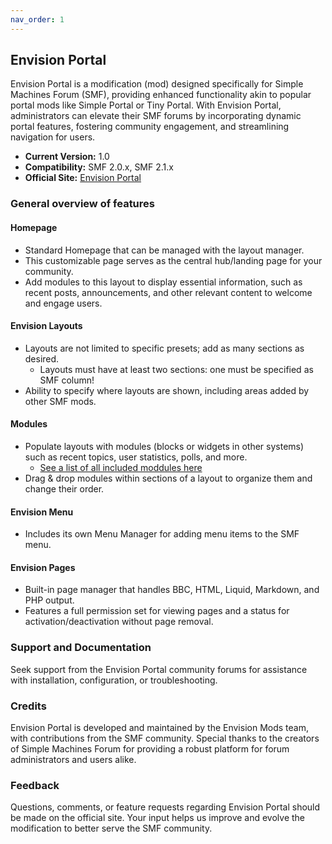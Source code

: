 ```yaml
---
nav_order: 1
---
```


## Envision Portal

Envision Portal is a modification (mod) designed specifically for Simple Machines Forum (SMF), providing enhanced functionality akin to popular portal mods like Simple Portal or Tiny Portal. With Envision Portal, administrators can elevate their SMF forums by incorporating dynamic portal features, fostering community engagement, and streamlining navigation for users.

- **Current Version:** 1.0
- **Compatibility:** SMF 2.0.x, SMF 2.1.x
- **Official Site:** [Envision Portal](https://portal.live627.com)

### General overview of features

#### Homepage
- Standard Homepage that can be managed with the layout manager.
- This customizable page serves as the central hub/landing page for your community.
- Add modules to this layout to display essential information, such as recent posts, announcements, and other relevant content to welcome and engage users.

#### Envision Layouts
- Layouts are not limited to specific presets; add as many sections as desired.
  - Layouts must have at least two sections: one must be specified as SMF column!
- Ability to specify where layouts are shown, including areas added by other SMF mods.

#### Modules
- Populate layouts with modules (blocks or widgets in other systems) such as recent topics, user statistics, polls, and more.
  - [See a list of all included moddules here](https://envision-mods.github.io/docs/module-list.html)
- Drag & drop modules within sections of a layout to organize them and change their order.

#### Envision Menu
- Includes its own Menu Manager for adding menu items to the SMF menu.

#### Envision Pages
- Built-in page manager that handles BBC, HTML, Liquid, Markdown, and PHP output.
- Features a full permission set for viewing pages and a status for activation/deactivation without page removal.

### Support and Documentation
Seek support from the Envision Portal community forums for assistance with installation, configuration, or troubleshooting.

### Credits
Envision Portal is developed and maintained by the Envision Mods team, with contributions from the SMF community. Special thanks to the creators of Simple Machines Forum for providing a robust platform for forum administrators and users alike.

### Feedback
Questions, comments, or feature requests regarding Envision Portal should be made on the official site. Your input helps us improve and evolve the modification to better serve the SMF community.
